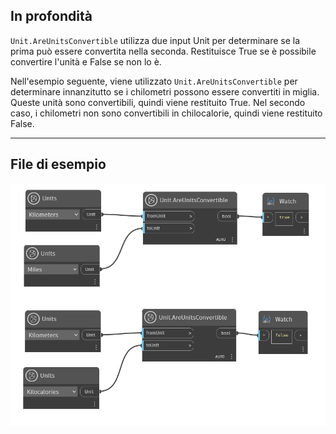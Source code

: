 ## In profondità
`Unit.AreUnitsConvertible` utilizza due input Unit per determinare se la prima può essere convertita nella seconda. Restituisce True se è possibile convertire l'unità e False se non lo è.

Nell'esempio seguente, viene utilizzato `Unit.AreUnitsConvertible` per determinare innanzitutto se i chilometri possono essere convertiti in miglia. Queste unità sono convertibili, quindi viene restituito True. Nel secondo caso, i chilometri non sono convertibili in chilocalorie, quindi viene restituito False.
___
## File di esempio

![Unit.AreUnitsConvertible](./DynamoUnits.Unit.AreUnitsConvertible_img.jpg)
